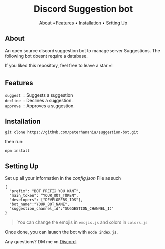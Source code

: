 <h1 align="center">
Discord Suggestion bot
  <br>
</h1>


<p align="center">
  <a href="#about">About</a>
  •
  <a href="#features">Features</a>
  •
  <a href="#installation">Installation</a>
  •
  <a href="#setting-up">Setting Up</a>
</p>

## About

An open source discord suggestion bot to manage server Suggestions. The following bot doesnt require a database.

If you liked this repository, feel free to leave a star ⭐!

## Features

`suggest :` Suggests a suggestion <br>
`decline :` Declines a suggestion.<br>
`approve :` Approves a suggestion.<br>



## Installation

```
git clone https://github.com/peterhanania/suggestion-bot.git
```
then run:
```
npm install
```


## Setting Up

Set up all your information in the *config.json* File as such
```
{
  "prefix": "BOT_PREFIX_YOU_WANT",
  "main_token": "YOUR_BOT_TOKEN",
  "developers": ["DEVELOPERS_IDS"],
  "bot_name":"YOUR_BOT_NAME",
  "suggestion_channel_id":"SUGGESTION_CHANNEL_ID"
}
```
 > You can change the emojis in `emojis.js` and colors in `colors.js`
 
Once done, you can launch the bot with `node index.js`. 

Any questions? DM me on <a href="https://discord.com/users/710465231779790849">Discord</a>.
